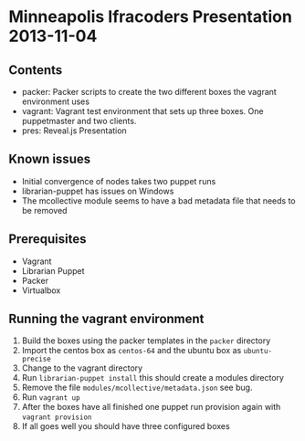 # Minneapolis Ifracoders Presentation 2013-11-04

## Contents

* packer: Packer scripts to create the two different boxes the vagrant environment uses
* vagrant: Vagrant test environment that sets up three boxes.  One puppetmaster and two clients.
* pres: Reveal.js Presentation

## Known issues
* Initial convergence of nodes takes two puppet runs
* librarian-puppet has issues on Windows
* The mcollective module seems to have a bad metadata file that needs to be removed

## Prerequisites
* Vagrant
* Librarian Puppet
* Packer
* Virtualbox

## Running the vagrant environment
1. Build the boxes using the packer templates in the `packer` directory
2. Import the centos box as `centos-64` and the ubuntu box as `ubuntu-precise`
3. Change to the vagrant directory
4. Run `librarian-puppet install` this should create a modules directory
5. Remove the file `modules/mcollective/metadata.json` see bug.
6. Run `vagrant up`
7. After the boxes have all finished one puppet run provision again with `vagrant provision`
8. If all goes well you should have three configured boxes
